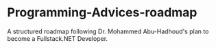 # Programming-Advices-roadmap
A structured roadmap following Dr. Mohammed Abu-Hadhoud's plan to become a Fullstack.NET Developer.
